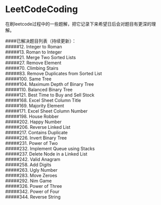 # LeetCodeCoding
在刷leetcode过程中的一些题解，把它记录下来希望日后会对题目有更深的理解。



####已解决题目列表（持续更新）：
<br>
#####12. Integer to Roman
<br>
#####13. Roman to Integer
<br>
#####21. Merge Two Sorted Lists 
<br>
#####27. Remove Element
<br>
#####70. Climbing Stairs
<br>
#####83. Remove Duplicates from Sorted List
<br>
#####100. Same Tree
<br>
#####104. Maximum Depth of Binary Tree
<br>
#####110. Balanced Binary Tree
<br>
#####121. Best Time to Buy and Sell Stock 
<br>
#####168. Excel Sheet Column Title
<br>
#####169. Majority Element
<br>
#####171. Excel Sheet Column Number
<br>
#####198. House Robber
<br>
#####202. Happy Number
<br>
#####206. Reverse Linked List
<br>
#####217. Contains Duplicate
<br>
#####226. Invert Binary Tree
<br>
#####231. Power of Two
<br>
#####232. Implement Queue using Stacks
<br>
#####237. Delete Node in a Linked List
<br>
#####242. Valid Anagram
<br>
#####258. Add Digits
<br>
#####263. Ugly Number
<br>
#####283. Move Zeroes
<br>
#####292. Nim Game
<br>
#####326. Power of Three
<br>
#####342. Power of Four
<br>
#####344. Reverse String